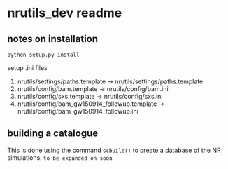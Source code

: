 # nrutils_dev readme

## notes on installation

```
python setup.py install
```

setup .ini files

1. nrutils/settings/paths.template -> nrutils/settings/paths.template
2. nrutils/config/bam.template -> nrutils/config/bam.ini
3. nrutils/config/sxs.template -> nrutils/config/sxs.ini
4. nrutils/config/bam_gw150914_followup.template -> nrutils/config/bam_gw150914_followup.ini

## building a catalogue

This is done using the command ```scbuild()``` to create a database of the NR simulations.
```to be expanded on soon```

